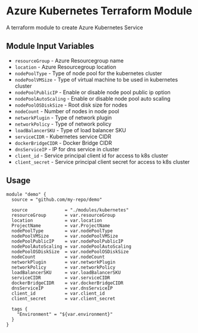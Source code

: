 Azure Kubernetes Terraform Module
===========

A terraform module to create Azure Kubernetes Service


Module Input Variables
----------------------

- `resourceGroup` - Azure Resourcegroup name
- `location` - Azure Resourcegroup location
- `nodePoolType` - Type of node pool for the kubernetes cluster
- `nodePoolVMSize` - Type of virtual machine to be used in kubernetes cluster
- `nodePoolPublicIP` - Enable or disable node pool public ip option
- `nodePoolAutoScaling` - Enable or disable node pool auto scaling
- `nodePoolOSDiskSize` - Root disk size for nodes
- `nodeCount` - Number of nodes in node pool
- `networkPlugin` - Type of network plugin
- `networkPolicy` - Type of network policy
- `loadBalancerSKU` - Type of load balancer SKU
- `serviceCIDR` - Kubernetes service CIDR
- `dockerBridgeCIDR` - Docker Bridge CIDR
- `dnsServiceIP` - IP for dns service in cluster
- `client_id` - Service principal client id for access to k8s cluster
- `client_secret` - Service principal client secret for access to k8s cluster

Usage
-----

```hcl
module "demo" {
  source = "github.com/my-repo/demo"

  source              = "./modules/kubernetes"
  resourceGroup       = var.resourceGroup
  location            = var.location
  ProjectName         = var.ProjectName
  nodePoolType        = var.nodePoolType
  nodePoolVMSize      = var.nodePoolVMSize
  nodePoolPublicIP    = var.nodePoolPublicIP
  nodePoolAutoScaling = var.nodePoolAutoScaling
  nodePoolOSDiskSize  = var.nodePoolOSDiskSize
  nodeCount           = var.nodeCount
  networkPlugin       = var.networkPlugin
  networkPolicy       = var.networkPolicy
  loadBalancerSKU     = var.loadBalancerSKU
  serviceCIDR         = var.serviceCIDR
  dockerBridgeCIDR    = var.dockerBridgeCIDR
  dnsServiceIP        = var.dnsServiceIP
  client_id           = var.client_id
  client_secret       = var.client_secret

  tags {
    "Environment" = "${var.environment}"
  }
}
```
